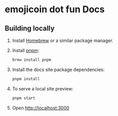 # emojicoin dot fun Docs

## Building locally

1. Install [Homebrew] or a similar package manager.

1. Install [pnpm]:

   ```zsh
   brew install pnpm
   ```

1. Install the docs site package dependencies:

   ```zsh
   pnpm install
   ```

1. To serve a local site preview:

   ```zsh
   pnpm start
   ```

1. Open <http://localhost:3000>

[homebrew]: https://brew.sh
[pnpm]: https://pnpm.io/